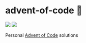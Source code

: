 # advent-of-code 🦌

![](https://img.shields.io/badge/stars%20⭐-19-yellow)
![](https://img.shields.io/badge/days%20completed-9-red)

Personal [Advent of Code](https://adventofcode.com/) solutions
